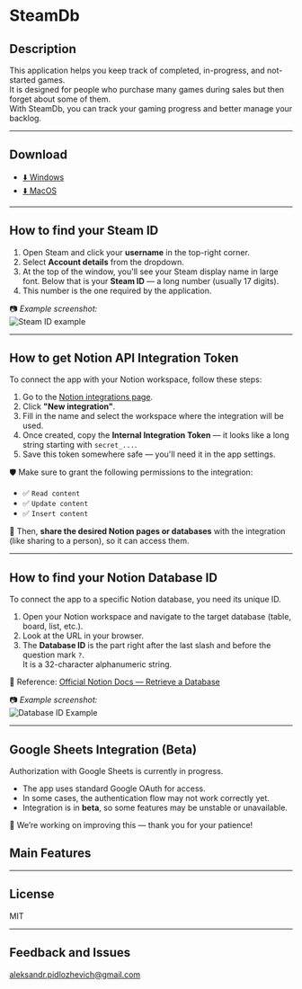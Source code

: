 # SteamDb

## Description

This application helps you keep track of completed, in-progress, and not-started games.  
It is designed for people who purchase many games during sales but then forget about some of them.  
With SteamDb, you can track your gaming progress and better manage your backlog.

---

## Download

- [⬇️ Windows](https://github.com/AleksandrPidlozhevich/SteamDb/releases)  
- [⬇️ MacOS](https://github.com/AleksandrPidlozhevich/SteamDb/releases)  


---

## How to find your Steam ID

1. Open Steam and click your **username** in the top-right corner.
2. Select **Account details** from the dropdown.
3. At the top of the window, you'll see your Steam display name in large font.
   Below that is your **Steam ID** — a long number (usually 17 digits).
4. This number is the one required by the application.

📷 _Example screenshot:_  
![Steam ID example](imagesReadme/SteamID.PNG)

---

## How to get Notion API Integration Token

To connect the app with your Notion workspace, follow these steps:

1. Go to the [Notion integrations page](https://www.notion.so/profile/integrations).
2. Click **"New integration"**.
3. Fill in the name and select the workspace where the integration will be used.
4. Once created, copy the **Internal Integration Token** — it looks like a long string starting with `secret_...`.
5. Save this token somewhere safe — you'll need it in the app settings.

🛡️ Make sure to grant the following permissions to the integration:

- ✅ `Read content`
- ✅ `Update content`
- ✅ `Insert content`

📌 Then, **share the desired Notion pages or databases** with the integration (like sharing to a person), so it can access them.

---
## How to find your Notion Database ID

To connect the app to a specific Notion database, you need its unique ID.

1. Open your Notion workspace and navigate to the target database (table, board, list, etc.).
2. Look at the URL in your browser.
3. The **Database ID** is the part right after the last slash and before the question mark `?`.  
It is a 32-character alphanumeric string.

📘 Reference: [Official Notion Docs — Retrieve a Database](https://developers.notion.com/reference/retrieve-a-database)

📷 _Example screenshot:_  
![Database ID Example](imagesReadme/notion_database_id.png)
 
 ---
 ## Google Sheets Integration (Beta)

Authorization with Google Sheets is currently in progress.

- The app uses standard Google OAuth for access.
- In some cases, the authentication flow may not work correctly yet.
- Integration is in **beta**, so some features may be unstable or unavailable.

🔧 We’re working on improving this — thank you for your patience!

## Main Features

---

## License

MIT

---

## Feedback and Issues
aleksandr.pidlozhevich@gmail.com
